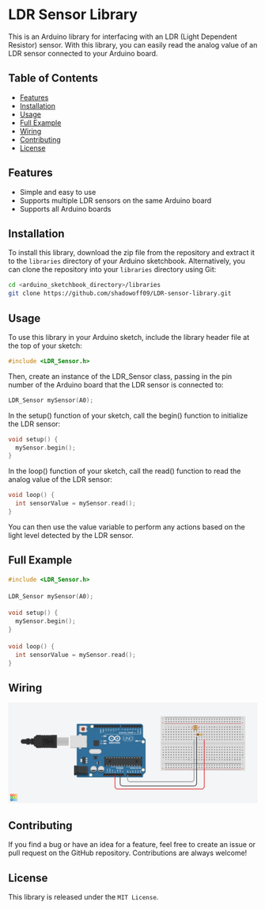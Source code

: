 # LDR Sensor Library

This is an Arduino library for interfacing with an LDR (Light Dependent Resistor) sensor. With this library, you can easily read the analog value of an LDR sensor connected to your Arduino board.

## Table of Contents
- [Features](#features)
- [Installation](#installation)
- [Usage](#usage)
- [Full Example](#full-example)
- [Wiring](#wiring)
- [Contributing](#contributing)
- [License](#license)

## Features

- Simple and easy to use
- Supports multiple LDR sensors on the same Arduino board
- Supports all Arduino boards

## Installation

To install this library, download the zip file from the repository and extract it to the `libraries` directory of your Arduino sketchbook. Alternatively, you can clone the repository into your `libraries` directory using Git:
```bash
cd <arduino_sketchbook_directory>/libraries
git clone https://github.com/shadowoff09/LDR-sensor-library.git
```

## Usage

To use this library in your Arduino sketch, include the library header file at the top of your sketch:

```c++
#include <LDR_Sensor.h>
```

Then, create an instance of the LDR_Sensor class, passing in the pin number of the Arduino board that the LDR sensor is connected to:

```c++
LDR_Sensor mySensor(A0);
```

In the setup() function of your sketch, call the begin() function to initialize the LDR sensor:

```c++
void setup() {
  mySensor.begin();
}
```

In the loop() function of your sketch, call the read() function to read the analog value of the LDR sensor:

```c++
void loop() {
  int sensorValue = mySensor.read();
}
```

You can then use the value variable to perform any actions based on the light level detected by the LDR sensor.

## Full Example

```c++
#include <LDR_Sensor.h>

LDR_Sensor mySensor(A0);

void setup() {
  mySensor.begin();
}

void loop() {
  int sensorValue = mySensor.read();
}
```

## Wiring

![Wiring Diagram](assets/wiring.png)

## Contributing
If you find a bug or have an idea for a feature, feel free to create an issue or pull request on the GitHub repository. Contributions are always welcome!

## License
This library is released under the `MIT License`.